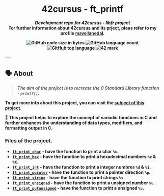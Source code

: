 <h1 align="center">
  42cursus - ft_printf
</h1>

<p align="center">
	<b><i>Development repo for 42cursus - libfr project</i><b><br>
	For further information about 42cursus and its prject, pleas refer to my profile <a href="https://github.com/mavellanedal"><b>mavellanedal</b></a>.
</p>

<p align="center">
  <img alt="GitHub code size in bytes" src="https://img.shields.io/github/languages/code-size/mavellanedal/printf">
  <img alt="GitHub language count" src="https://img.shields.io/github/languages/count/mavellanedal/printf">
  <img alt="GitHub top language" src="https://img.shields.io/github/languages/top/mavellanedal/printf">
  <img alt="42 mark" src="https://img.shields.io/badge/42_Mark-125%25-green?color=green"/>
</p>
<!--
<h3 align="center">
  <a href="#%EF%B8%8F-about">About</a>
  <span> · </span>
  <a href="#%EF%B8%8F-usage">Usage</a>
  <span> · </span>
  <a href="#-testing">Testing</a>
</h3> --!>
--- 

## 🗣️ About

> _The aim of the project is to recreate the C Standard Library function - `printf()`._

To get more info about this project, you can visit the [**subject of this project**]([https://cdn.intra.42.fr/pdf/pdf/142520/es.subject.pdf](https://cdn.intra.42.fr/pdf/pdf/143634/es.subject.pdf)).

🚀 This project helps to explore the concept of variadic functions in C and further enhances the understanding of data types, modifiers, and formatting output in C.

### Files of the project.
* [`ft_print_char`](printf/ft_print_char.c) - have the function to print a char `%c`.
* [`ft_print_hex`](printf/ft_print_hex.c) - have the function to print a hexadecimal numbers `%x` & `%X`.
* [`ft_print_int`](printf/ft_print_int.c) - have the function to print a integer numbres `%d` & `%i`.
* [`ft_print_pointer`](printf/ft_print_pointer.c) - have the function to print a pointer direction `%p`.
* [`ft_print_string`](printf/ft_print_string.c) - have the function to print strings `%s`.
* [`ft_print_unsigned`](printf/ft_print_unsigned.c) - have the function to print a unsigned number `%u`.
* [`ft_print_putunsigned`](printf/ft_print_putunsigned.c) - have the function to print a unsigned `%u`.

